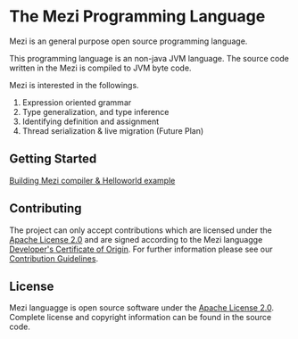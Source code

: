 # The Mezi Programming Language

Mezi is an general purpose open source programming language. 

This programming language is an non-java JVM language. The source code written in the Mezi is compiled to JVM byte code.

Mezi is interested in the followings.

1. Expression oriented grammar
2. Type generalization, and type inference
3. Identifying definition and assignment
4. Thread serialization & live migration (Future Plan)

## Getting Started
[Building Mezi compiler & Helloworld example](BUILD.md)

## Contributing
The project can only accept contributions which are licensed under the [Apache License 2.0](LICENSE) and are signed according to the Mezi languagge [Developer's Certificate of Origin](DCO.md). For further information please see our [Contribution Guidelines](CONTRIBUTING.md).

## License
Mezi languagge is open source software under the [Apache License 2.0](LICENSE). Complete license and copyright information can be found in the source code.
